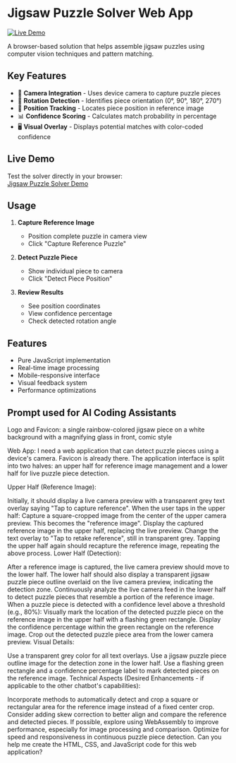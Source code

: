 # Jigsaw Puzzle Solver Web App

[![Live Demo](https://img.shields.io/badge/demo-live-green.svg)](https://htmlpreview.github.io/?https://github.com/adam-blip/jigsaw_puzzle_solver/blob/main/index.html)

A browser-based solution that helps assemble jigsaw puzzles using computer vision techniques and pattern matching.

## Key Features
- 📸 **Camera Integration** - Uses device camera to capture puzzle pieces
- 🔄 **Rotation Detection** - Identifies piece orientation (0°, 90°, 180°, 270°)
- 🎯 **Position Tracking** - Locates piece position in reference image
- 📊 **Confidence Scoring** - Calculates match probability in percentage
- 🖥️ **Visual Overlay** - Displays potential matches with color-coded confidence

## Live Demo
Test the solver directly in your browser:  
[Jigsaw Puzzle Solver Demo](https://htmlpreview.github.io/?https://github.com/adam-blip/jigsaw_puzzle_solver/blob/main/index.html)

## Usage
1. **Capture Reference Image**
   - Position complete puzzle in camera view
   - Click "Capture Reference Puzzle"
   
2. **Detect Puzzle Piece**
   - Show individual piece to camera
   - Click "Detect Piece Position"
   
3. **Review Results**
   - See position coordinates
   - View confidence percentage
   - Check detected rotation angle

## Features
- Pure JavaScript implementation
- Real-time image processing
- Mobile-responsive interface
- Visual feedback system
- Performance optimizations

## Prompt used for AI Coding Assistants

Logo and Favicon:
a single rainbow-colored jigsaw piece on a white background with a magnifying glass in front, comic style

Web App:
I need a web application that can detect puzzle pieces using a device's camera. Favicon is already there. The application interface is split into two halves: an upper half for reference image management and a lower half for live puzzle piece detection.

Upper Half (Reference Image):

Initially, it should display a live camera preview with a transparent grey text overlay saying "Tap to capture reference".
When the user taps in the upper half:
Capture a square-cropped image from the center of the upper camera preview. This becomes the "reference image".
Display the captured reference image in the upper half, replacing the live preview.
Change the text overlay to "Tap to retake reference", still in transparent grey.
Tapping the upper half again should recapture the reference image, repeating the above process.
Lower Half (Detection):

After a reference image is captured, the live camera preview should move to the lower half.
The lower half should also display a transparent jigsaw puzzle piece outline overlaid on the live camera preview, indicating the detection zone.
Continuously analyze the live camera feed in the lower half to detect puzzle pieces that resemble a portion of the reference image.
When a puzzle piece is detected with a confidence level above a threshold (e.g., 80%):
Visually mark the location of the detected puzzle piece on the reference image in the upper half with a flashing green rectangle.
Display the confidence percentage within the green rectangle on the reference image.
Crop out the detected puzzle piece area from the lower camera preview.
Visual Details:

Use a transparent grey color for all text overlays.
Use a jigsaw puzzle piece outline image for the detection zone in the lower half.
Use a flashing green rectangle and a confidence percentage label to mark detected pieces on the reference image.
Technical Aspects (Desired Enhancements - if applicable to the other chatbot's capabilities):

Incorporate methods to automatically detect and crop a square or rectangular area for the reference image instead of a fixed center crop.
Consider adding skew correction to better align and compare the reference and detected pieces.
If possible, explore using WebAssembly to improve performance, especially for image processing and comparison.
Optimize for speed and responsiveness in continuous puzzle piece detection.
Can you help me create the HTML, CSS, and JavaScript code for this web application?
